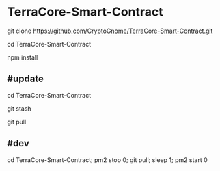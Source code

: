 # TerraCore-Smart-Contract


git clone https://github.com/CryptoGnome/TerraCore-Smart-Contract.git

cd TerraCore-Smart-Contract

npm install


#update
--------

cd TerraCore-Smart-Contract

git stash

git pull

#dev
---------
cd TerraCore-Smart-Contract; pm2 stop 0; git pull; sleep 1; pm2 start 0
